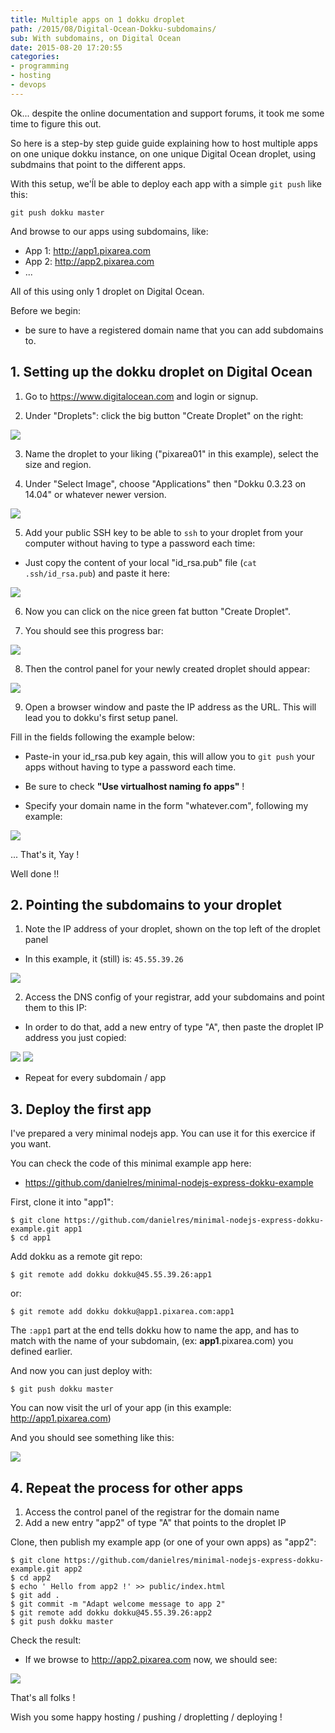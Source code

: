 ```yaml
---
title: Multiple apps on 1 dokku droplet
path: /2015/08/Digital-Ocean-Dokku-subdomains/
sub: With subdomains, on Digital Ocean
date: 2015-08-20 17:20:55
categories:
- programming
- hosting
- devops
---
```


Ok... despite the online documentation and support forums, it took me some time to figure this out.


So here is a step-by step guide guide explaining how to host multiple apps on one unique dokku instance, on one unique Digital Ocean droplet, using subdmains that point to the different apps.

With this setup, we'ĺl be able to deploy each app with a simple `git push` like this:

    git push dokku master

And browse to our apps using subdomains, like:

  * App 1: http://app1.pixarea.com
  * App 2: http://app2.pixarea.com
  * ...

All of this using only 1 droplet on Digital Ocean.

Before we begin:

  - be sure to have a registered domain name that you can add subdomains to.


## 1. Setting up the dokku droplet on Digital Ocean

1. Go to https://www.digitalocean.com and login or signup.

2. Under "Droplets": click the big button "Create Droplet" on the right:

<img src="00.png" />

3. Name the droplet to your liking ("pixarea01" in this example), select the size and region.

4. Under "Select Image", choose "Applications" then "Dokku 0.3.23 on 14.04" or whatever newer version.

<img src="01.png" />

5. Add your public SSH key to be able to `ssh` to your droplet from your computer without having to type a password each time:

  * Just copy the content of your local "id_rsa.pub" file (`cat .ssh/id_rsa.pub`) and paste it here:

<img src="02.png" />

6. Now you can click on the nice green fat button "Create Droplet".

7. You should see this progress bar:

<img src="04.png" />

8. Then the control panel for your newly created droplet should appear:

<img src="05.png" />

9. Open a browser window and paste the IP address as the URL. This will lead you to dokku's first setup panel.

  Fill in the fields following the example below:

  * Paste-in your id_rsa.pub key again, this will allow you to `git push` your apps without having to type a password each time.

  * Be sure to check **"Use virtualhost naming fo apps"** !

  * Specify your domain name in the form "whatever.com", following my example:

<img src="05b.png" />


<br />

... That's it, Yay !

Well done !!

## 2. Pointing the subdomains to your droplet

1. Note the IP address of your droplet, shown on the top left of the droplet panel

* In this example, it (still) is: `45.55.39.26`

<img src="06.png" />

2. Access the DNS config of your registrar, add your subdomains and point them to this IP:

  - In order to do that, add a new entry of type "A", then paste the droplet IP address you just copied:

<img src="08.png" />
<img src="09.png" />

* Repeat for every subdomain / app

## 3. Deploy the first app

I've prepared a very minimal nodejs app. You can use it for this exercice if you want.

You can check the code of this minimal example app here:

- https://github.com/danielres/minimal-nodejs-express-dokku-example

First, clone it into "app1":

    $ git clone https://github.com/danielres/minimal-nodejs-express-dokku-example.git app1
    $ cd app1

Add dokku as a remote git repo:

    $ git remote add dokku dokku@45.55.39.26:app1

or:

    $ git remote add dokku dokku@app1.pixarea.com:app1

The `:app1` part at the end tells dokku how to name the app, and has to match with the name of your subdomain, (ex: **app1**.pixarea.com) you defined earlier.

And now you can just deploy with:

    $ git push dokku master

You can now visit the url of your app (in this example: http://app1.pixarea.com)

And you should see something like this:

<img src="11.png" />

## 4. Repeat the process for other apps

1. Access the control panel of the registrar for the domain name
2. Add a new entry "app2" of type "A" that points to the droplet IP

Clone, then publish my example app (or one of your own apps) as "app2":

    $ git clone https://github.com/danielres/minimal-nodejs-express-dokku-example.git app2
    $ cd app2
    $ echo ' Hello from app2 !' >> public/index.html
    $ git add .
    $ git commit -m "Adapt welcome message to app 2"
    $ git remote add dokku dokku@45.55.39.26:app2
    $ git push dokku master

Check the result:

* If we browse to http://app2.pixarea.com now, we should see:

<img src="12.png" />

That's all folks !

Wish you some happy hosting / pushing / dropletting / deploying  !






